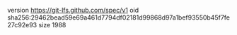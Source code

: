 version https://git-lfs.github.com/spec/v1
oid sha256:29462bead59e69a461d7794df02181d99868d97a1bef93550b45f7fe27c92e93
size 1988
